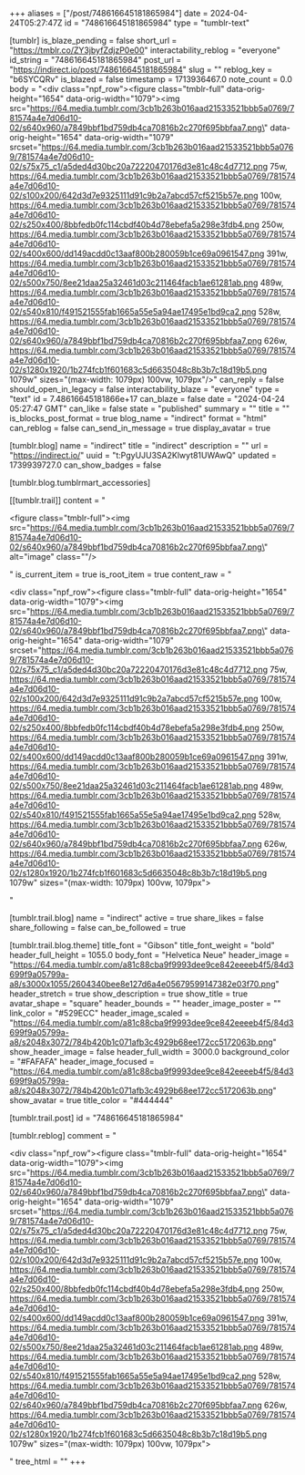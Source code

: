 +++
aliases = ["/post/748616645181865984"]
date = 2024-04-24T05:27:47Z
id = "748616645181865984"
type = "tumblr-text"

[tumblr]
is_blaze_pending = false
short_url = "https://tmblr.co/ZY3jbyfZdjzP0e00"
interactability_reblog = "everyone"
id_string = "748616645181865984"
post_url = "https://indirect.io/post/748616645181865984"
slug = ""
reblog_key = "b6SYCQRv"
is_blazed = false
timestamp = 1713936467.0
note_count = 0.0
body = "<div class=\"npf_row\"><figure class=\"tmblr-full\" data-orig-height=\"1654\" data-orig-width=\"1079\"><img src=\"https://64.media.tumblr.com/3cb1b263b016aad21533521bbb5a0769/781574a4e7d06d10-02/s640x960/a7849bbf1bd759db4ca70816b2c270f695bbfaa7.png\" data-orig-height=\"1654\" data-orig-width=\"1079\" srcset=\"https://64.media.tumblr.com/3cb1b263b016aad21533521bbb5a0769/781574a4e7d06d10-02/s75x75_c1/a5ded4d30bc20a72220470176d3e81c48c4d7712.png 75w, https://64.media.tumblr.com/3cb1b263b016aad21533521bbb5a0769/781574a4e7d06d10-02/s100x200/642d3d7e9325111d91c9b2a7abcd57cf5215b57e.png 100w, https://64.media.tumblr.com/3cb1b263b016aad21533521bbb5a0769/781574a4e7d06d10-02/s250x400/8bbfedb0fc114cbdf40b4d78ebefa5a298e3fdb4.png 250w, https://64.media.tumblr.com/3cb1b263b016aad21533521bbb5a0769/781574a4e7d06d10-02/s400x600/dd149acdd0c13aaf800b280059b1ce69a0961547.png 391w, https://64.media.tumblr.com/3cb1b263b016aad21533521bbb5a0769/781574a4e7d06d10-02/s500x750/8ee21daa25a32461d03c211464facb1ae61281ab.png 489w, https://64.media.tumblr.com/3cb1b263b016aad21533521bbb5a0769/781574a4e7d06d10-02/s540x810/f491521555fab1665a55e5a94ae17495e1bd9ca2.png 528w, https://64.media.tumblr.com/3cb1b263b016aad21533521bbb5a0769/781574a4e7d06d10-02/s640x960/a7849bbf1bd759db4ca70816b2c270f695bbfaa7.png 626w, https://64.media.tumblr.com/3cb1b263b016aad21533521bbb5a0769/781574a4e7d06d10-02/s1280x1920/1b274fcb1f601683c5d6635048c8b3b7c18d19b5.png 1079w\" sizes=\"(max-width: 1079px) 100vw, 1079px\"/></figure></div>"
can_reply = false
should_open_in_legacy = false
interactability_blaze = "everyone"
type = "text"
id = 7.48616645181866e+17
can_blaze = false
date = "2024-04-24 05:27:47 GMT"
can_like = false
state = "published"
summary = ""
title = ""
is_blocks_post_format = true
blog_name = "indirect"
format = "html"
can_reblog = false
can_send_in_message = true
display_avatar = true

[tumblr.blog]
name = "indirect"
title = "indirect"
description = ""
url = "https://indirect.io/"
uuid = "t:PgyUJU3SA2Klwyt81UWAwQ"
updated = 1739939727.0
can_show_badges = false

[tumblr.blog.tumblrmart_accessories]

[[tumblr.trail]]
content = "<p><figure class=\"tmblr-full\"><img src=\"https://64.media.tumblr.com/3cb1b263b016aad21533521bbb5a0769/781574a4e7d06d10-02/s640x960/a7849bbf1bd759db4ca70816b2c270f695bbfaa7.png\" alt=\"image\" class=\"\"/></figure></p>"
is_current_item = true
is_root_item = true
content_raw = "<p><div class=\"npf_row\"><figure class=\"tmblr-full\" data-orig-height=\"1654\" data-orig-width=\"1079\"><img src=\"https://64.media.tumblr.com/3cb1b263b016aad21533521bbb5a0769/781574a4e7d06d10-02/s640x960/a7849bbf1bd759db4ca70816b2c270f695bbfaa7.png\" data-orig-height=\"1654\" data-orig-width=\"1079\" srcset=\"https://64.media.tumblr.com/3cb1b263b016aad21533521bbb5a0769/781574a4e7d06d10-02/s75x75_c1/a5ded4d30bc20a72220470176d3e81c48c4d7712.png 75w, https://64.media.tumblr.com/3cb1b263b016aad21533521bbb5a0769/781574a4e7d06d10-02/s100x200/642d3d7e9325111d91c9b2a7abcd57cf5215b57e.png 100w, https://64.media.tumblr.com/3cb1b263b016aad21533521bbb5a0769/781574a4e7d06d10-02/s250x400/8bbfedb0fc114cbdf40b4d78ebefa5a298e3fdb4.png 250w, https://64.media.tumblr.com/3cb1b263b016aad21533521bbb5a0769/781574a4e7d06d10-02/s400x600/dd149acdd0c13aaf800b280059b1ce69a0961547.png 391w, https://64.media.tumblr.com/3cb1b263b016aad21533521bbb5a0769/781574a4e7d06d10-02/s500x750/8ee21daa25a32461d03c211464facb1ae61281ab.png 489w, https://64.media.tumblr.com/3cb1b263b016aad21533521bbb5a0769/781574a4e7d06d10-02/s540x810/f491521555fab1665a55e5a94ae17495e1bd9ca2.png 528w, https://64.media.tumblr.com/3cb1b263b016aad21533521bbb5a0769/781574a4e7d06d10-02/s640x960/a7849bbf1bd759db4ca70816b2c270f695bbfaa7.png 626w, https://64.media.tumblr.com/3cb1b263b016aad21533521bbb5a0769/781574a4e7d06d10-02/s1280x1920/1b274fcb1f601683c5d6635048c8b3b7c18d19b5.png 1079w\" sizes=\"(max-width: 1079px) 100vw, 1079px\"></figure></div></p>"

[tumblr.trail.blog]
name = "indirect"
active = true
share_likes = false
share_following = false
can_be_followed = true

[tumblr.trail.blog.theme]
title_font = "Gibson"
title_font_weight = "bold"
header_full_height = 1055.0
body_font = "Helvetica Neue"
header_image = "https://64.media.tumblr.com/a81c88cba9f9993dee9ce842eeeeb4f5/84d3699f9a05799a-a8/s3000x1055/2604340bee8e127d6a4e05679599147382e03f70.png"
header_stretch = true
show_description = true
show_title = true
avatar_shape = "square"
header_bounds = ""
header_image_poster = ""
link_color = "#529ECC"
header_image_scaled = "https://64.media.tumblr.com/a81c88cba9f9993dee9ce842eeeeb4f5/84d3699f9a05799a-a8/s2048x3072/784b420b1c071afb3c4929b68ee172cc5172063b.png"
show_header_image = false
header_full_width = 3000.0
background_color = "#FAFAFA"
header_image_focused = "https://64.media.tumblr.com/a81c88cba9f9993dee9ce842eeeeb4f5/84d3699f9a05799a-a8/s2048x3072/784b420b1c071afb3c4929b68ee172cc5172063b.png"
show_avatar = true
title_color = "#444444"

[tumblr.trail.post]
id = "748616645181865984"

[tumblr.reblog]
comment = "<p><div class=\"npf_row\"><figure class=\"tmblr-full\" data-orig-height=\"1654\" data-orig-width=\"1079\"><img src=\"https://64.media.tumblr.com/3cb1b263b016aad21533521bbb5a0769/781574a4e7d06d10-02/s640x960/a7849bbf1bd759db4ca70816b2c270f695bbfaa7.png\" data-orig-height=\"1654\" data-orig-width=\"1079\" srcset=\"https://64.media.tumblr.com/3cb1b263b016aad21533521bbb5a0769/781574a4e7d06d10-02/s75x75_c1/a5ded4d30bc20a72220470176d3e81c48c4d7712.png 75w, https://64.media.tumblr.com/3cb1b263b016aad21533521bbb5a0769/781574a4e7d06d10-02/s100x200/642d3d7e9325111d91c9b2a7abcd57cf5215b57e.png 100w, https://64.media.tumblr.com/3cb1b263b016aad21533521bbb5a0769/781574a4e7d06d10-02/s250x400/8bbfedb0fc114cbdf40b4d78ebefa5a298e3fdb4.png 250w, https://64.media.tumblr.com/3cb1b263b016aad21533521bbb5a0769/781574a4e7d06d10-02/s400x600/dd149acdd0c13aaf800b280059b1ce69a0961547.png 391w, https://64.media.tumblr.com/3cb1b263b016aad21533521bbb5a0769/781574a4e7d06d10-02/s500x750/8ee21daa25a32461d03c211464facb1ae61281ab.png 489w, https://64.media.tumblr.com/3cb1b263b016aad21533521bbb5a0769/781574a4e7d06d10-02/s540x810/f491521555fab1665a55e5a94ae17495e1bd9ca2.png 528w, https://64.media.tumblr.com/3cb1b263b016aad21533521bbb5a0769/781574a4e7d06d10-02/s640x960/a7849bbf1bd759db4ca70816b2c270f695bbfaa7.png 626w, https://64.media.tumblr.com/3cb1b263b016aad21533521bbb5a0769/781574a4e7d06d10-02/s1280x1920/1b274fcb1f601683c5d6635048c8b3b7c18d19b5.png 1079w\" sizes=\"(max-width: 1079px) 100vw, 1079px\"></figure></div></p>"
tree_html = ""
+++
